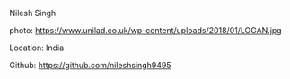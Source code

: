 Nilesh Singh

photo: https://www.unilad.co.uk/wp-content/uploads/2018/01/LOGAN.jpg

Location: India

Github: https://github.com/nileshsingh9495
